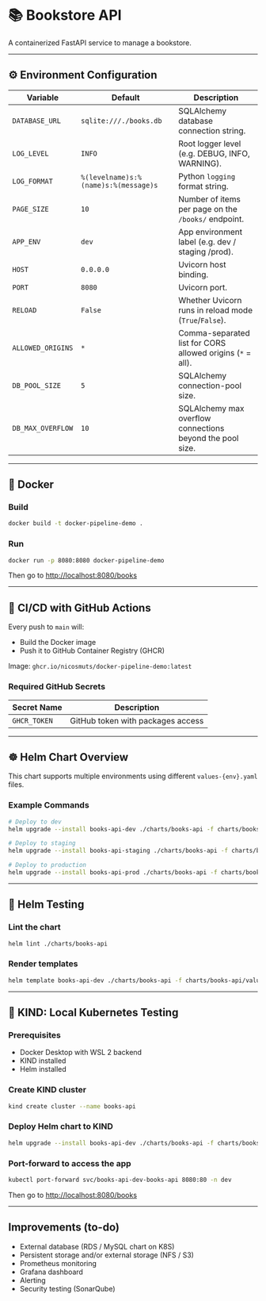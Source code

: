 # 📚 Bookstore API

A containerized FastAPI service to manage a bookstore.

---

## ⚙️ Environment Configuration

| Variable          | Default                                  | Description                                                      |
|-------------------|------------------------------------------|------------------------------------------------------------------|
| `DATABASE_URL`    | `sqlite:///./books.db`                   | SQLAlchemy database connection string.                           |
| `LOG_LEVEL`       | `INFO`                                   | Root logger level (e.g. DEBUG, INFO, WARNING).                   |
| `LOG_FORMAT`      | `%(levelname)s:%(name)s:%(message)s`     | Python `logging` format string.                                  |
| `PAGE_SIZE`       | `10`                                     | Number of items per page on the `/books/` endpoint.              |
| `APP_ENV`         | `dev`                                    | App environment label (e.g. dev / staging /prod).                |
| `HOST`            | `0.0.0.0`                                | Uvicorn host binding.                                            |
| `PORT`            | `8080`                                   | Uvicorn port.                                                    |
| `RELOAD`          | `False`                                  | Whether Uvicorn runs in reload mode (`True`/`False`).            |
| `ALLOWED_ORIGINS` | `*`                                      | Comma-separated list for CORS allowed origins (`*` = all).       |
| `DB_POOL_SIZE`    | `5`                                      | SQLAlchemy connection-pool size.                                 |
| `DB_MAX_OVERFLOW` | `10`                                     | SQLAlchemy max overflow connections beyond the pool size.        |

---

## 🐳 Docker

### Build

```bash
docker build -t docker-pipeline-demo .
```

### Run

```bash
docker run -p 8080:8080 docker-pipeline-demo
```

Then go to [http://localhost:8080/books](http://localhost:8080/books)

---

## 🚀 CI/CD with GitHub Actions

Every push to `main` will:

- Build the Docker image
- Push it to GitHub Container Registry (GHCR)

Image: `ghcr.io/nicosmuts/docker-pipeline-demo:latest`

### Required GitHub Secrets

| Secret Name   | Description                        |
|---------------|------------------------------------|
| `GHCR_TOKEN`  | GitHub token with packages access  |

---

## ☸️ Helm Chart Overview

This chart supports multiple environments using different `values-{env}.yaml` files.

### Example Commands

```bash
# Deploy to dev
helm upgrade --install books-api-dev ./charts/books-api -f charts/books-api/values-dev.yaml --namespace dev --create-namespace

# Deploy to staging
helm upgrade --install books-api-staging ./charts/books-api -f charts/books-api/values-staging.yaml --namespace staging --create-namespace

# Deploy to production
helm upgrade --install books-api-prod ./charts/books-api -f charts/books-api/values-prod.yaml --namespace prod --create-namespace
```

---

## 🧪 Helm Testing

### Lint the chart

```bash
helm lint ./charts/books-api
```

### Render templates

```bash
helm template books-api-dev ./charts/books-api -f charts/books-api/values-dev.yaml
```

---

## 🐳 KIND: Local Kubernetes Testing

### Prerequisites

- Docker Desktop with WSL 2 backend
- KIND installed
- Helm installed

### Create KIND cluster

```bash
kind create cluster --name books-api
```

### Deploy Helm chart to KIND

```bash
helm upgrade --install books-api-dev ./charts/books-api -f charts/books-api/values-dev.yaml --namespace dev --create-namespace
```

### Port-forward to access the app

```bash
kubectl port-forward svc/books-api-dev-books-api 8080:80 -n dev
```

Then go to [http://localhost:8080/books](http://localhost:8080/books)

---

## Improvements (to-do)

- External database (RDS / MySQL chart on K8S)
- Persistent storage and/or external storage (NFS / S3)
- Prometheus monitoring
- Grafana dashboard
- Alerting
- Security testing (SonarQube)
